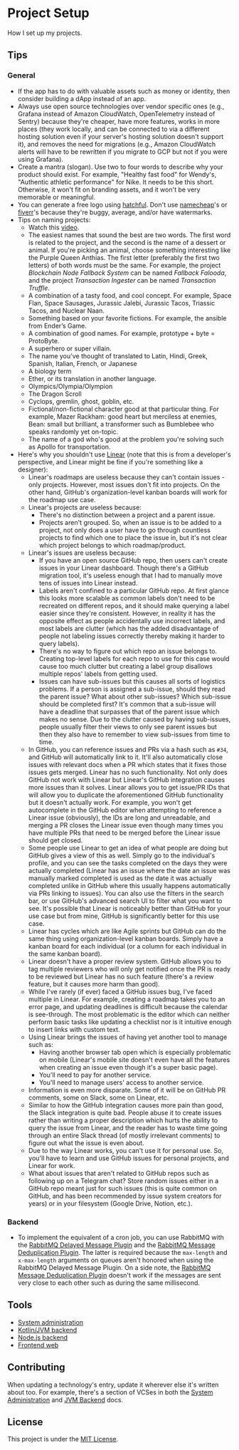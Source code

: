# Project Setup

How I set up my projects.

## Tips

### General

- If the app has to do with valuable assets such as money or identity, then consider building a dApp instead of an app.
- Always use open source technologies over vendor specific ones (e.g., Grafana instead of Amazon CloudWatch,
  OpenTelemetry instead of Sentry) because they're cheaper, have more features, works in more places (they work locally,
  and can be connected to via a different hosting solution even if your server's hosting solution doesn't support it),
  and removes the need for migrations (e.g., Amazon CloudWatch alerts will have to be rewritten if you migrate to GCP
  but not if you were using Grafana).
- Create a mantra (slogan). Use two to four words to describe why your product should exist. For example, "Healthy fast
  food" for Wendy's, "Authentic athletic performance" for Nike. It needs to be this short. Otherwise, it won't fit on
  branding assets, and it won't be very memorable or meaningful.
- You can generate a free logo using [hatchful](https://hatchful.shopify.com/). Don't
  use [namecheap](https://www.namecheap.com/logo-maker/)'s or [fiverr](https://www.fiverr.com/logo-maker)'s because
  they're buggy, average, and/or have watermarks.
- Tips on naming projects:
  - Watch this [video](https://www.youtube.com/watch?v=4CaB_dSMHcU).
  - The easiest names that sound the best are two words. The first word is related to the project, and the second is the
    name of a dessert or animal. If you're picking an animal, choose something interesting like the Purple Queen
    Anthias. The first letter (preferably the first two letters) of both words must be the same. For example, the
    project _Blockchain Node Fallback System_ can be named _Fallback Falooda_, and the project _Transaction Ingester_
    can be named _Transaction Truffle_.
  - A combination of a tasty food, and cool concept. For example, Space Flan, Space Sausages, Jurassic Jalebi, Jurassic
    Tacos, Triassic Tacos, and Nuclear Naan.
  - Something based on your favorite fictions. For example, the ansible from Ender’s Game.
  - A combination of good names. For example, prototype + byte = ProtoByte.
  - A superhero or super villain.
  - The name you've thought of translated to Latin, Hindi, Greek, Spanish, Italian, French, or Japanese
  - A biology term
  - Ether, or its translation in another language.
  - Olympics/Olympia/Olympion
  - The Dragon Scroll
  - Cyclops, gremlin, ghost, goblin, etc.
  - Fictional/non-fictional character good at that particular thing. For example, Mazer Rackham: good heart but
    merciless at enemies, Bean: small but brilliant, a transformer such as Bumblebee who speaks randomly yet on-topic.
  - The name of a god who's good at the problem you're solving such as Apollo for transportation.
- Here's why you shouldn't use [Linear](https://linear.app/) (note that this is from a developer's perspective, and
  Linear might be fine if you're something like a designer):
  - Linear's roadmaps are useless because they can't contain issues - only projects. However, most issues don't fit into
    projects. On the other hand, GitHub's organization-level kanban boards will work for the roadmap use case.
  - Linear's projects are useless because:
    - There's no distinction between a project and a parent issue.
    - Projects aren't grouped. So, when an issue is to be added to a project, not only does a user have to go through
      countless projects to find which one to place the issue in, but it's not clear which project belongs to which
      roadmap/product.
  - Linear's issues are useless because:
    - If you have an open source GitHub repo, then users can't create issues in your Linear dashboard. Though there's a
      GitHub migration tool, it's useless enough that I had to manually move tens of issues into Linear instead.
    - Labels aren't confined to a particular GitHub repo. At first glance this looks more scalable as common labels
      don't need to be recreated on different repos, and it should make querying a label easier since they're
      consistent. However, in reality it has the opposite effect as people accidentally use incorrect labels, and most
      labels are clutter (which has the added disadvantage of people not labeling issues correctly thereby making it
      harder to query labels).
    - There's no way to figure out which repo an issue belongs to. Creating top-level labels for each repo to use for
      this case would cause too much clutter but creating a label group disallows multiple repos' labels from getting
      used.
    - Issues can have sub-issues but this causes all sorts of logistics problems. If a person is assigned a sub-issue,
      should they read the parent issue? What about other sub-issues? Which sub-issue should be completed first? It's
      common that a sub-issue will have a deadline that surpasses that of the parent issue which makes no sense. Due to
      the clutter caused by having sub-issues, people usually filter their views to only see parent issues but then they
      also have to remember to view sub-issues from time to time.
  - In GitHub, you can reference issues and PRs via a hash such as `#34`, and GitHub will automatically link to it.
    It'll also automatically close issues with relevant docs when a PR which states that it fixes those issues gets
    merged. Linear has no such functionality. Not only does GitHub not work with Linear but Linear's GitHub integration
    causes more issues than it solves. Linear allows you to get issue/PR IDs that will allow you to duplicate the
    aforementioned GitHub functionality but it doesn't actually work. For example, you won't get autocomplete in the
    GitHub editor when attempting to reference a Linear issue (obviously), the IDs are long and unreadable, and merging
    a PR closes the Linear issue even though many times you have multiple PRs that need to be merged before the Linear
    issue should get closed.
  - Some people use Linear to get an idea of what people are doing but GitHub gives a view of this as well. Simply go to
    the individual's profile, and you can see the tasks completed on the days they were actually completed (Linear has
    an issue where the date an issue was manually marked completed is used as the date it was actually completed unlike
    in GitHub where this usually happens automatically via PRs linking to issues). You can also use the filters in the
    search bar, or use GitHub's advanced search UI to filter what you want to see. It's possible that Linear is
    noticeably better than GitHub for your use case but from mine, GitHub is significantly better for this use case.
  - Linear has cycles which are like Agile sprints but GitHub can do the same thing using organization-level kanban
    boards. Simply have a kanban board for each individual (or a column for each individual in the same kanban board).
  - Linear doesn't have a proper review system. GitHub allows you to tag multiple reviewers who will only get notified
    once the PR is ready to be reviewed but Linear has no such feature (there's a review feature, but it causes more
    harm than good).
  - While I've rarely (if ever) faced a GitHub issues bug, I've faced multiple in Linear. For example, creating a
    roadmap takes you to an error page, and updating deadlines is difficult because the calendar is see-through. The
    most problematic is the editor which can neither perform basic tasks like updating a checklist nor is it intuitive
    enough to insert links with custom text.
  - Using Linear brings the issues of having yet another tool to manage such as:
    - Having another browser tab open which is especially problematic on mobile (Linear's mobile site doesn't even have
      all the features when creating an issue even though it's a super basic page).
    - You'll need to pay for another service.
    - You'll need to manage users' access to another service.
  - Information is even more disparate. Some of it will be on GitHub PR comments, some on Slack, some on Linear, etc.
  - Similar to how the GitHub integration causes more pain than good, the Slack integration is quite bad. People abuse
    it to create issues rather than writing a proper description which hurts the ability to query the issue from Linear,
    and the reader has to waste time going through an entire Slack thread (of mostly irrelevant comments) to figure out
    what the issue is even about.
  - Due to the way Linear works, you can't use it for personal use. So, you'll have to learn and use GitHub issues for
    personal projects, and Linear for work.
  - What about issues that aren't related to GitHub repos such as following up on a Telegram chat? Store random issues
    either in a GitHub repo meant just for such issues (this is quite common on GitHub, and has been recommended by
    issue system creators for years) or in your filesystem (Google Drive, Notion, etc.).

### Backend

- To implement the equivalent of a cron job, you can use RabbitMQ with
  the [RabbitMQ Delayed Message Plugin](https://github.com/rabbitmq/rabbitmq-delayed-message-exchange) and
  the [RabbitMQ Message Deduplication Plugin](https://github.com/noxdafox/rabbitmq-message-deduplication). The latter is
  required because the `max-length` and `x-max-length` arguments on queues aren't honored when using the RabbitMQ
  Delayed Message Plugin. On a side note,
  the [RabbitMQ Message Deduplication Plugin](https://github.com/noxdafox/rabbitmq-message-deduplication/issues/80#issuecomment-1361307712)
  doesn't work if the messages are sent very close to each other such as during the same millisecond.

## Tools

- [System administration](system-administration.md)
- [Kotlin/JVM backend](kotlin-jvm-backend.md)
- [Node.js backend](node-js-backend.md)
- [Frontend web](frontend-web.md)

## Contributing

When updating a technology's entry, update it wherever else it's written about too. For example, there's a section of
VCSes in both the [System Administration](system-administration.md) and [JVM Backend](kotlin-jvm-backend.md) docs.

## License

This project is under the [MIT License](LICENSE).
